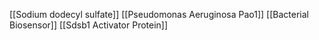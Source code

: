 [[Sodium dodecyl sulfate]]
[[Pseudomonas Aeruginosa Pao1]]
[[Bacterial Biosensor]]
[[Sdsb1 Activator Protein]]
